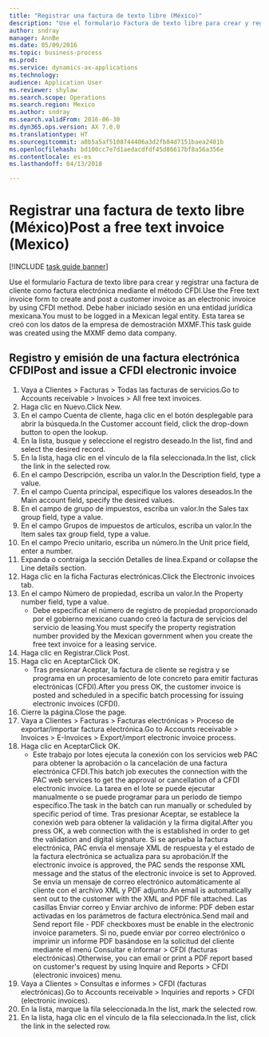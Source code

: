 ```yaml
--- 
title: "Registrar una factura de texto libre (México)"
description: "Use el formulario Factura de texto libre para crear y registrar una factura de cliente como factura electrónica mediante el método CFDI."
author: sndray
manager: AnnBe
ms.date: 05/09/2016
ms.topic: business-process
ms.prod: 
ms.service: dynamics-ax-applications
ms.technology: 
audience: Application User
ms.reviewer: shylaw
ms.search.scope: Operations
ms.search.region: Mexico
ms.author: sndray
ms.search.validFrom: 2016-06-30
ms.dyn365.ops.version: AX 7.0.0
ms.translationtype: HT
ms.sourcegitcommit: a8b5a5af5108744406a3d2fb84d7151baea2481b
ms.openlocfilehash: bd100cc7e7d1aedacdfdf45d86617bf8a56a356e
ms.contentlocale: es-es
ms.lasthandoff: 04/13/2018

---
```

# <a name="post-a-free-text-invoice-mexico"></a><span data-ttu-id="30385-103">Registrar una factura de texto libre (México)</span><span class="sxs-lookup"><span data-stu-id="30385-103">Post a free text invoice (Mexico)</span></span>

[!INCLUDE [task guide banner](../../includes/task-guide-banner.md)]

<span data-ttu-id="30385-104">Use el formulario Factura de texto libre para crear y registrar una factura de cliente como factura electrónica mediante el método CFDI.</span><span class="sxs-lookup"><span data-stu-id="30385-104">Use the Free text invoice form to create and post a customer invoice as an electronic invoice by using CFDI method.</span></span> <span data-ttu-id="30385-105">Debe haber iniciado sesión en una entidad jurídica mexicana.</span><span class="sxs-lookup"><span data-stu-id="30385-105">You must to be logged in a Mexican legal entity.</span></span> <span data-ttu-id="30385-106">Esta tarea se creó con los datos de la empresa de demostración MXMF.</span><span class="sxs-lookup"><span data-stu-id="30385-106">This task guide was created using the MXMF demo data company.</span></span>


## <a name="post-and-issue-a-cfdi-electronic-invoice"></a><span data-ttu-id="30385-107">Registro y emisión de una factura electrónica CFDI</span><span class="sxs-lookup"><span data-stu-id="30385-107">Post and issue a CFDI electronic invoice</span></span>
1. <span data-ttu-id="30385-108">Vaya a Clientes > Facturas > Todas las facturas de servicios.</span><span class="sxs-lookup"><span data-stu-id="30385-108">Go to Accounts receivable > Invoices > All free text invoices.</span></span>
2. <span data-ttu-id="30385-109">Haga clic en Nuevo.</span><span class="sxs-lookup"><span data-stu-id="30385-109">Click New.</span></span>
3. <span data-ttu-id="30385-110">En el campo Cuenta de cliente, haga clic en el botón desplegable para abrir la búsqueda.</span><span class="sxs-lookup"><span data-stu-id="30385-110">In the Customer account field, click the drop-down button to open the lookup.</span></span>
4. <span data-ttu-id="30385-111">En la lista, busque y seleccione el registro deseado.</span><span class="sxs-lookup"><span data-stu-id="30385-111">In the list, find and select the desired record.</span></span>
5. <span data-ttu-id="30385-112">En la lista, haga clic en el vínculo de la fila seleccionada.</span><span class="sxs-lookup"><span data-stu-id="30385-112">In the list, click the link in the selected row.</span></span>
6. <span data-ttu-id="30385-113">En el campo Descripción, escriba un valor.</span><span class="sxs-lookup"><span data-stu-id="30385-113">In the Description field, type a value.</span></span>
7. <span data-ttu-id="30385-114">En el campo Cuenta principal, especifique los valores deseados.</span><span class="sxs-lookup"><span data-stu-id="30385-114">In the Main account field, specify the desired values.</span></span>
8. <span data-ttu-id="30385-115">En el campo de grupo de impuestos, escriba un valor.</span><span class="sxs-lookup"><span data-stu-id="30385-115">In the Sales tax group field, type a value.</span></span>
9. <span data-ttu-id="30385-116">En el campo Grupos de impuestos de artículos, escriba un valor.</span><span class="sxs-lookup"><span data-stu-id="30385-116">In the Item sales tax group field, type a value.</span></span>
10. <span data-ttu-id="30385-117">En el campo Precio unitario, escriba un número.</span><span class="sxs-lookup"><span data-stu-id="30385-117">In the Unit price field, enter a number.</span></span>
11. <span data-ttu-id="30385-118">Expanda o contraiga la sección Detalles de línea.</span><span class="sxs-lookup"><span data-stu-id="30385-118">Expand or collapse the Line details section.</span></span>
12. <span data-ttu-id="30385-119">Haga clic en la ficha Facturas electrónicas.</span><span class="sxs-lookup"><span data-stu-id="30385-119">Click the Electronic invoices tab.</span></span>
13. <span data-ttu-id="30385-120">En el campo Número de propiedad, escriba un valor.</span><span class="sxs-lookup"><span data-stu-id="30385-120">In the Property number field, type a value.</span></span>
    * <span data-ttu-id="30385-121">Debe especificar el número de registro de propiedad proporcionado por el gobierno mexicano cuando creó la factura de servicios del servicio de leasing.</span><span class="sxs-lookup"><span data-stu-id="30385-121">You must specify the property registration number provided by the Mexican government when you create the free text invoice for a leasing service.</span></span>  
14. <span data-ttu-id="30385-122">Haga clic en Registrar.</span><span class="sxs-lookup"><span data-stu-id="30385-122">Click Post.</span></span>
15. <span data-ttu-id="30385-123">Haga clic en Aceptar</span><span class="sxs-lookup"><span data-stu-id="30385-123">Click OK.</span></span>
    * <span data-ttu-id="30385-124">Tras presionar Aceptar, la factura de cliente se registra y se programa en un procesamiento de lote concreto para emitir facturas electrónicas (CFDI).</span><span class="sxs-lookup"><span data-stu-id="30385-124">After you press OK, the customer invoice is posted and scheduled in a specific batch processing for issuing electronic invoices (CFDI).</span></span>  
16. <span data-ttu-id="30385-125">Cierre la página.</span><span class="sxs-lookup"><span data-stu-id="30385-125">Close the page.</span></span>
17. <span data-ttu-id="30385-126">Vaya a Clientes > Facturas > Facturas electrónicas > Proceso de exportar/importar factura electrónica.</span><span class="sxs-lookup"><span data-stu-id="30385-126">Go to Accounts receivable > Invoices > E-Invoices > Export/import electronic invoice process.</span></span>
18. <span data-ttu-id="30385-127">Haga clic en Aceptar</span><span class="sxs-lookup"><span data-stu-id="30385-127">Click OK.</span></span>
    * <span data-ttu-id="30385-128">Este trabajo por lotes ejecuta la conexión con los servicios web PAC para obtener la aprobación o la cancelación de una factura electrónica CFDI.</span><span class="sxs-lookup"><span data-stu-id="30385-128">This batch job executes the connection with the PAC web services to get the approval or cancellation of a CFDI electronic invoice.</span></span> <span data-ttu-id="30385-129">La tarea en el lote se puede ejecutar manualmente o se puede programar para un período de tiempo específico.</span><span class="sxs-lookup"><span data-stu-id="30385-129">The task in the batch can run manually or scheduled by specific period of time.</span></span>    <span data-ttu-id="30385-130">Tras presionar Aceptar, se establece la conexión web para obtener la validación y la firma digital.</span><span class="sxs-lookup"><span data-stu-id="30385-130">After you press OK, a web connection with the  is established in order to get the validation and digital signature.</span></span> <span data-ttu-id="30385-131">Si se aprueba la factura electrónica, PAC envía el mensaje XML de respuesta y el estado de la factura electrónica se actualiza para su aprobación.</span><span class="sxs-lookup"><span data-stu-id="30385-131">If the electronic invoice is approved,  the PAC sends the response XML message and the status of the electronic invoice is set to Approved.</span></span> <span data-ttu-id="30385-132">Se envía un mensaje de correo electrónico automáticamente al cliente con el archivo XML y PDF adjunto.</span><span class="sxs-lookup"><span data-stu-id="30385-132">An email is automatically sent out to the customer with the XML and PDF file attached.</span></span> <span data-ttu-id="30385-133">Las casillas Enviar correo y Enviar archivo de informe: PDF deben estar activadas en los parámetros de factura electrónica.</span><span class="sxs-lookup"><span data-stu-id="30385-133">Send mail and Send report file - PDF checkboxes must be enable in the electronic invoice parameters.</span></span> <span data-ttu-id="30385-134">Si no, puede enviar por correo electrónico o imprimir un informe PDF basándose en la solicitud del cliente mediante el menú Consultar e informar > CFDI (facturas electrónicas).</span><span class="sxs-lookup"><span data-stu-id="30385-134">Otherwise, you can email or print a PDF report based on customer's request by using Inquire and Reports > CFDI (electronic invoices) menu.</span></span>    
19. <span data-ttu-id="30385-135">Vaya a Clientes > Consultas e informes > CFDI (facturas electrónicas).</span><span class="sxs-lookup"><span data-stu-id="30385-135">Go to Accounts receivable > Inquiries and reports > CFDI (electronic invoices).</span></span>
20. <span data-ttu-id="30385-136">En la lista, marque la fila seleccionada.</span><span class="sxs-lookup"><span data-stu-id="30385-136">In the list, mark the selected row.</span></span>
21. <span data-ttu-id="30385-137">En la lista, haga clic en el vínculo de la fila seleccionada.</span><span class="sxs-lookup"><span data-stu-id="30385-137">In the list, click the link in the selected row.</span></span>


